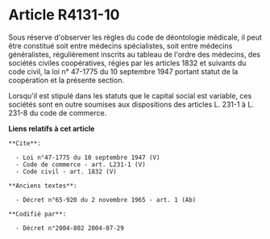 # Article R4131-10

Sous réserve d'observer les règles du code de déontologie médicale, il peut être constitué soit entre médecins spécialistes,
soit entre médecins généralistes, régulièrement inscrits au tableau de l'ordre des médecins, des sociétés civiles
coopératives, régies par les articles 1832 et suivants du code civil, la loi n° 47-1775 du 10 septembre 1947 portant statut
de la coopération et la présente section. 

Lorsqu'il est stipulé dans les statuts que le capital social est variable, ces sociétés sont en outre soumises aux
dispositions des articles L. 231-1 à L. 231-8 du code de commerce.

**Liens relatifs à cet article**

	**Cite**:

	  - Loi n°47-1775 du 10 septembre 1947 (V)
	  - Code de commerce - art. L231-1 (V)
	  - Code civil - art. 1832 (V)

	**Anciens textes**:

	  - Décret n°65-920 du 2 novembre 1965 - art. 1 (Ab)

	**Codifié par**:

	  - Décret n°2004-802 2004-07-29
